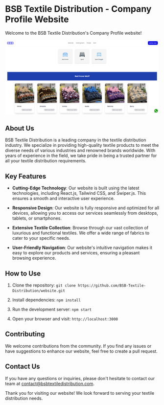 # BSB Textile Distribution - Company Profile Website

Welcome to the BSB Textile Distribution's Company Profile website!

![BSB Textile Distribution](./src/assets/readme.png)

## About Us

BSB Textile Distribution is a leading company in the textile distribution industry. We specialize in providing high-quality textile products to meet the diverse needs of various industries and renowned brands worldwide. With years of experience in the field, we take pride in being a trusted partner for all your textile distribution requirements.

## Key Features

- **Cutting-Edge Technology**: Our website is built using the latest technologies, including React.js, Tailwind CSS, and Swiper.js. This ensures a smooth and interactive user experience.

- **Responsive Design**: Our website is fully responsive and optimized for all devices, allowing you to access our services seamlessly from desktops, tablets, or smartphones.

- **Extensive Textile Collection**: Browse through our vast collection of luxurious and functional textiles. We offer a wide range of fabrics to cater to your specific needs.

- **User-Friendly Navigation**: Our website's intuitive navigation makes it easy to explore our products and services, ensuring a pleasant browsing experience.

## How to Use

1. Clone the repository: `git clone https://github.com/BSB-Textile-Distribution/website.git`

2. Install dependencies: `npm install`

3. Run the development server: `npm start`

4. Open your browser and visit: `http://localhost:3000`

## Contributing

We welcome contributions from the community. If you find any issues or have suggestions to enhance our website, feel free to create a pull request.

## Contact Us

If you have any questions or inquiries, please don't hesitate to contact our team at [contact@bsbtextiledistribution.com](mailto:contact@bsbtextiledistribution.com).

Thank you for visiting our website! We look forward to serving your textile distribution needs.
